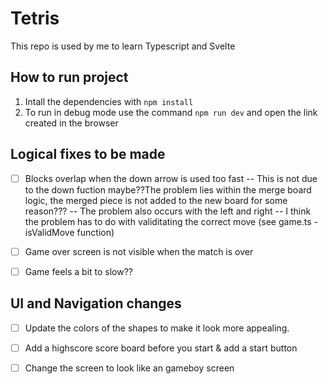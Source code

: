 # Tetris
This repo is used by me to learn Typescript and Svelte

## How to run project
1. Intall the dependencies with `npm install`
2. To run in debug mode use the command `npm run dev` and open the link created in the browser
## Logical fixes to be made
- [ ] Blocks overlap when the down arrow is used too fast
-- This is not due to the down fuction maybe??The problem lies within the merge board logic, the merged piece is not added to the new board for some reason???
-- The problem also occurs with the left and right
-- I think the problem has to do with validitating the correct move (see game.ts - isValidMove function)



- [ ] Game over screen is not visible when the match is over
- [ ] Game feels a bit to slow??

## UI and Navigation changes
- [ ] Update the colors of the shapes to make it look more appealing.
- [ ] Add a highscore score board before you start & add a start button
- [ ] Change the screen to look like an gameboy screen


